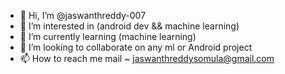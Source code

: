 - 👋 Hi, I’m @jaswanthreddy-007
- 👀 I’m interested in (android dev && machine learning) 
- 🌱 I’m currently learning (machine learning) 
- 💞️ I’m looking to collaborate on any ml or Android project
- 📫 How to reach me mail ~ jaswanthreddysomula@gmail.com


